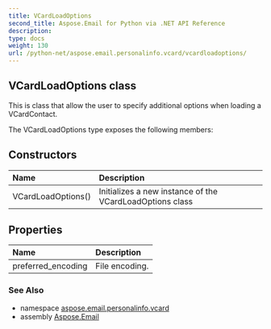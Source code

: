 ```yaml
---
title: VCardLoadOptions
second_title: Aspose.Email for Python via .NET API Reference
description: 
type: docs
weight: 130
url: /python-net/aspose.email.personalinfo.vcard/vcardloadoptions/
---
```


## VCardLoadOptions class

This is class that allow the user to specify additional options when loading a VCardContact.

The VCardLoadOptions type exposes the following members:
## Constructors
| Name | Description |
| :- | :- |
|VCardLoadOptions()|Initializes a new instance of the VCardLoadOptions class|
## Properties
| Name | Description |
| :- | :- |
|preferred_encoding|File encoding.|

### See Also

* namespace [aspose.email.personalinfo.vcard](/email/python-net/aspose.email.personalinfo.vcard/)
* assembly [Aspose.Email](/email/python-net/)


